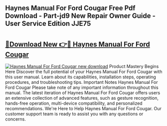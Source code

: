## Haynes Manual For Ford Cougar Free Pdf Download - Part-jd9 New Repair Owner Guide - User Service Edition JJE75

# <h2><a href="http://bc66040.oget.top/?id=Haynes+Manual+For+Ford+Cougar">🔗Download New 👉🔴 Haynes Manual For Ford Cougar</a></h2>

[![Haynes Manual For Ford Cougar new download](https://i.imgur.com/5g1atiW.png)](http://bc66040.oget.top/?id=Haynes+Manual+For+Ford+Cougar)
Product Mastery Begins Here Discover the full potential of your Haynes Manual For Ford Cougar with this user manual. Learn about its capabilities, installation steps, operating procedures, and troubleshooting tips. Important Notes Haynes Manual For Ford Cougar Please take note of any important information throughout this manual. The latest iteration of Haynes Manual For Ford Cougar offers users an extensive collection of advanced features, such as gesture recognition, hands-free operation, multi-device compatibility, and personalized recommendations. We're Here to Help Haynes Manual For Ford Cougar. Our customer support team is ready to assist you with any questions or concerns.
